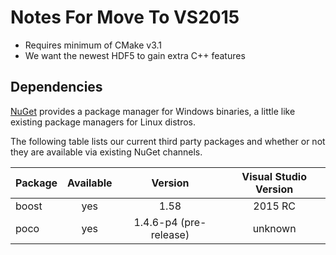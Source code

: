 Notes For Move To VS2015
========================

* Requires minimum of CMake v3.1
* We want the newest HDF5 to gain extra C++ features

Dependencies
------------

[NuGet](https://www.nuget.org/) provides a package manager for Windows binaries, a little like existing package managers for Linux distros.

The following table lists our current third party packages and whether or not they are available via existing NuGet channels.

| Package  | Available  | Version                 | Visual Studio Version |
|----------|:----------:|:-----------------------:|:---------------------:|
| boost    | yes        | 1.58                    |  2015 RC              |
| poco     | yes        | 1.4.6-p4 (pre-release)  | unknown               |
